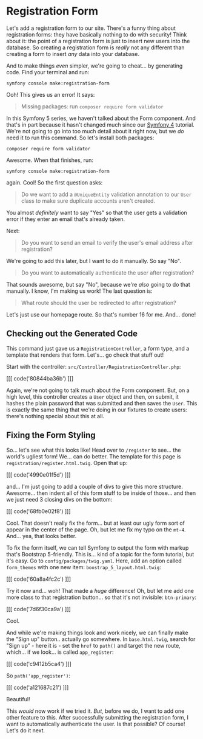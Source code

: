 # Registration Form

Let's add a registration form to our site. There's a funny thing about registration
forms: they have basically nothing to do with security! Think about it: the point
of a registration form is just to insert new users into the database. So creating
a registration form is *really* not any different than creating a form to insert *any*
data into your database.

And to make things *even* simpler, we're going to cheat... by generating code. Find
your terminal and run:

```terminal
symfony console make:registration-form
```

Ooh! This gives us an error! It says:

> Missing packages: run `composer require form validator`

In this Symfony 5 series, we haven't talked about the Form component. And that's
in part because it hasn't changed much since our
[Symfony 4](https://symfonycasts.com/screencast/symfony4-forms) tutorial. We're
not going to go into too much detail about it right now, but we *do* need it to
run this command. So let's install both packages:

```terminal
composer require form validator
```

Awesome. When that finishes, run:

```terminal
symfony console make:registration-form
```

again. Cool! So the first question asks:

> Do we want to add a `@UniqueEntity` validation annotation to our `User` class
> to make sure duplicate accounts aren't created.

You almost *definitely* want to say "Yes" so that the user gets a validation error if they
enter an email that's already taken.

Next:

> Do you want to send an email to verify the user's email address after registration?

We're going to add this later, but I want to do it manually. So say "No".

> Do you want to automatically authenticate the user after registration?

That sounds awesome, but say "No", because we're *also* going to do that manually.
I know, I'm making us work! The last question is:

> What route should the user be redirected to after registration?

Let's just use our homepage route. So that's number 16 for me. And... done!

## Checking out the Generated Code

This command just gave us a `RegistrationController`, a form type, and a template
that renders that form. Let's... go check that stuff out!

Start with the controller: `src/Controller/RegistrationController.php`:

[[[ code('80844ba36b') ]]]

Again, we're not going to talk much about the Form component. But, on a high level,
this controller creates a `User` object and then, on submit, it hashes the plain password
that was submitted and then saves the `User`. This is exactly the same thing
that we're doing in our fixtures to create users: there's nothing special about
this at all.

## Fixing the Form Styling

So... let's see what this looks like! Head over to `/register` to see... the world's
ugliest form! We... can do better. The template for this page is
`registration/register.html.twig`. Open that up:

[[[ code('4990e01f5d') ]]]

and... I'm just going to add a couple of divs to give this more structure. Awesome...
then indent all of this form stuff to be inside of those... and then we just need
3 closing divs on the bottom:

[[[ code('68fb0e02f8') ]]]

Cool. That doesn't really fix the form... but at least our ugly form sort of
appear in the center of the page. Oh, but let me fix my typo on the `mt-4`. And...
yea, that looks better.

To fix the form itself, we can tell Symfony to output the form with markup that's
Bootstrap 5-friendly. This is... kind of a topic for the form tutorial, but it's
easy. Go to `config/packages/twig.yaml`. Here, add an option called `form_themes`
with one new item: `boostrap_5_layout.html.twig`:

[[[ code('60a8a4fc2c') ]]]

Try it now and... woh! That made a *huge* difference! Oh, but let me add one
more class to that registration button... so that it's not invisible: `btn-primary`:

[[[ code('7d6f30ca9a') ]]]

Cool.

And while we're making things look and work nicely, we can finally make the
"Sign up" button.. actually go somewhere. In `base.html.twig`, search for
"Sign up" - here it is - set the `href` to `path()` and target the new route, which...
if we look... is called `app_register`:

[[[ code('c9412b5ca4') ]]]

So `path('app_register')`:

[[[ code('a121687c21') ]]]

Beautiful!

This *would* now work if we tried it. *But*, before we do, I want to add one other
feature to this. After successfully submitting the registration form, I want to
automatically authenticate the user. Is that possible? Of course! Let's do it next.
